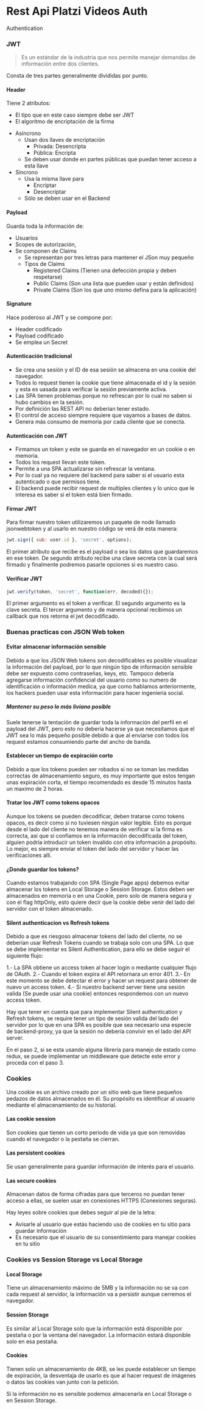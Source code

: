 # Rest Api Platzi Videos Auth
Authentication 

### JWT
> Es un estándar de la industria que nos permite manejar demandas de información entre dos clientes.

Consta de tres partes generalmente divididas por punto.

#### Header

Tiene 2 atributos:

* El tipo que en este caso siempre debe ser JWT
* El algoritmo de encriptación de la firma
+ Asíncrono
  + Usan dos llaves de encriptación
    + Privada: Desencripta     
    + Pública: Encripta
  + Se deben usar donde en partes públicas que puedan tener acceso a esta llave
+ Síncrono
  + Usa la misma llave para
    + Encriptar
    + Desencriptar
  + Sólo se deben usar en el Backend

#### Payload

Guarda toda la información de:

  + Usuarios
  + Scopes de autorización,
  + Se componen de Claims
    + Se representan por tres letras para mantener el JSon muy pequeño
    + Tipos de Claims
      + Registered Claims (Tienen una defección propia y deben respetarse)
      + Public Claims (Son una lista que pueden usar y están definidos)
      + Private Claims (Son los que uno mismo defina para la aplicación)

#### Signature

Hace poderoso al JWT y se compone por:

  + Header codificado
  + Payload codificado
  +  Se emplea un Secret

#### Autenticación tradicional 
- Se crea una sesión y el ID de esa sesión se almacena en una cookie del navegador.
- Todos lo request tienen la cookie que tiene almacenada el id y la sesión y esta 
es uasada para verificar la sesión previamente activa.
- Las SPA tienen problemas porque no refrescan por lo cual no saben si hubo cambios en la sesión.
- Por definición las REST API no deberian tener estado.
- El control de acceso siempre requiere que vayamos a bases de datos.
- Genera más consumo de memoria por cada cliente que se conecta.

#### Autenticación con JWT
- Firmamos un token y este se guarda en el navegador en un cookie o en memoria.
- Todos los request llevan este token.
- Permite a una SPA actualizarse sin refrescar la ventana. 
- Por lo cual ya no requiere del backend para saber si el usuario esta autenticado o que permisos tiene.
- El backend puede recibir request de multiples clientes y lo unico que le interesa es saber si el token está bien firmado.

#### Firmar JWT
Para firmar nuestro token utilizaremos un paquete de node llamado jsonwebtoken y al usarlo en nuestro código se verá de esta manera:

```javascript
jwt.sign({ sub: user.id }, 'secret', options);
```
El primer atributo que recibe es el payload o sea los datos que guardaremos en ese token. De segundo atributo recibe una clave secreta con la cual será firmado y finalmente podremos pasarle opciones si es nuestro caso.

#### Verificar JWT

```javascript
jwt.verify(token, 'secret', function(err, decoded){});
```
El primer argumento es el token a verificar.
El segundo argumento es la clave secreta.
El tercer argumento y de manera opcional recibimos un callback que nos retorna el jwt decodificado.

### Buenas practicas con JSON Web token

#### Evitar almacenar información sensible
Debido a que los JSON Web tokens son decodificables es posible visualizar la información del payload, por lo que ningún tipo de información sensible debe ser expuesto como contraseñas, keys, etc. Tampoco debería agregarse información confidencial del usuario como su numero de identificación o información medica, ya que como hablamos anteriormente, los hackers pueden usar esta información para hacer ingeniería social.

##### Mantener su peso lo más liviano posible
Suele tenerse la tentación de guardar toda la información del perfil en el payload del JWT, pero esto no debería hacerse ya que necesitamos que el JWT sea lo más pequeño posible debido a que al enviarse con todos los request estamos consumiendo parte del ancho de banda.

#### Establecer un tiempo de expiración corto
Debido a que los tokens pueden ser robados si no se toman las medidas correctas de almacenamiento seguro, es muy importante que estos tengan unas expiración corta, el tiempo recomendado es desde 15 minutos hasta un maximo de 2 horas.

#### Tratar los JWT como tokens opacos
Aunque los tokens se pueden decodificar, deben tratarse como tokens opacos, es decir como si no tuviesen ningún valor legible. Esto es porque desde el lado del cliente no tenemos manera de verificar si la firma es correcta, así que si confiamos en la información decodificada del token, alguien podría introducir un token invalido con otra información a propósito. Lo mejor, es siempre enviar el token del lado del servidor y hacer las verificaciones allí.

#### ¿Donde guardar los tokens?
Cuando estamos trabajando con SPA (Single Page apps) debemos evitar almacenar los tokens en Local Storage o Session Storage. Estos deben ser almacenados en memoria o en una Cookie, pero solo de manera segura y con el flag httpOnly, esto quiere decir que la cookie debe venir del lado del servidor con el token almacenado. 

#### Silent authenticacion vs Refresh tokens
Debido a que es riesgoso almacenar tokens del lado del cliente, no se deberian usar Refresh Tokens cuando se trabaja solo con una SPA. Lo que se debe implementar es Silent Authentication, para ello se debe seguir el siguiente flujo:

1.- La SPA obtiene un access token al hacer login o mediante cualquier flujo de OAuth.
2.- Cuando el token expira el API retornara un error 401.
3.- En este momento se debe detectar el error y hacer un request para obtener de nuevo un access token.
4.- Si nuestro backend server tiene una sesión valida (Se puede usar una cookie) entonces respondemos con un nuevo access token.

Hay que tener en cuenta que para implementar Silent authentication y Refresh tokens, se require tener un tipo de sesión valida del lado del servidor por lo que en una SPA es posible que sea necesario una especie de backend-proxy, ya que la sesión no debería convivir en el lado del API server.

En el paso 2, si se esta usando alguna librería para manejo de estado como redux, se puede implementar un middleware que detecte este error y proceda con el paso 3.

### Cookies
Una cookie es un archivo creado por un sitio web que tiene pequeños pedazos de datos almacenados en él. Su propósito es identificar al usuario mediante el almacenamiento de su historial.

#### Las cookie session 
Son cookies que tienen un corto periodo de vida ya que son removidas cuando el navegador o la pestaña se cierran.

#### Las persistent cookies 
Se usan generalmente para guardar información de interés para el usuario.

#### Las secure cookies 
Almacenan datos de forma cifradas para que terceros no puedan tener acceso a ellas, se suelen usar en conexiones HTTPS (Conexiones seguras).

Hay leyes sobre cookies que debes seguir al pie de la letra:

  + Avisarle al usuario que estás haciendo uso de cookies en tu sitio para guardar información
  + Es necesario que el usuario de su consentimiento para manejar cookies en tu sitio

### Cookies vs Session Storage vs Local Storage
#### Local Storage 
Tiene un almacenamiento máximo de 5MB y la información no se va con cada request al servidor, la información va a persistir aunque cerremos el navegador.

#### Session Storage 
Es similar al Local Storage solo que la información está disponible por pestaña o por la ventana del navegador. La información estará disponible solo en esa pestaña.

#### Cookies 
Tienen solo un almacenamiento de 4KB, se les puede establecer un tiempo de expiración, la desventaja de usarlo es que al hacer request de imágenes o datos las cookies van junto con la petición.

Si la información no es sensible podemos almacenarla en Local Storage o en Session Storage.
